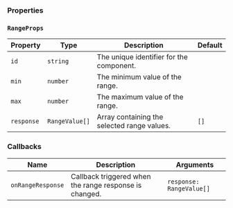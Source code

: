 ### Properties

### `RangeProps`

| Property   | Type           | Description                                 | Default |
| ---------- | -------------- | ------------------------------------------- | ------- |
| `id`       | `string`       | The unique identifier for the component.    |         |
| `min`      | `number`       | The minimum value of the range.             |         |
| `max`      | `number`       | The maximum value of the range.             |         |
| `response` | `RangeValue[]` | Array containing the selected range values. | `[]`    |

### Callbacks

| Name              | Description                                            | Arguments                |
| ----------------- | ------------------------------------------------------ | ------------------------ |
| `onRangeResponse` | Callback triggered when the range response is changed. | `response: RangeValue[]` |
